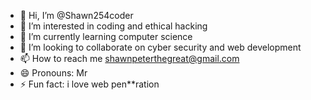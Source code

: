 - 👋 Hi, I’m @Shawn254coder
- 👀 I’m interested in coding and ethical hacking
- 🌱 I’m currently learning computer science 
- 💞️ I’m looking to collaborate on cyber security and web development
- 📫 How to reach me shawnpeterthegreat@gmail.com
- 😄 Pronouns: Mr
- ⚡ Fun fact: i love web pen**ration

<!---
Shawn254coder/Shawn254coder is a ✨ special ✨ repository because its `README.md` (this file) appears on your GitHub profile.
You can click the Preview link to take a look at your changes.
--->
